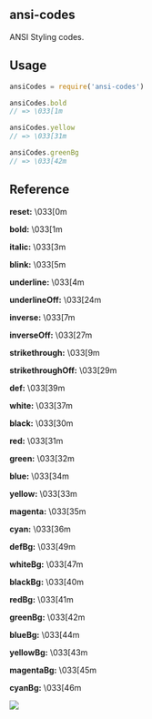 ## ansi-codes

ANSI Styling codes.


## Usage

```js
ansiCodes = require('ansi-codes')

ansiCodes.bold
// => \033[1m

ansiCodes.yellow
// => \033[31m

ansiCodes.greenBg
// => \033[42m
```

## Reference

**reset:**  \033[0m

**bold:**  \033[1m

**italic:**  \033[3m

**blink:**  \033[5m

**underline:**  \033[4m

**underlineOff:**  \033[24m

**inverse:**  \033[7m

**inverseOff:**  \033[27m

**strikethrough:**  \033[9m

**strikethroughOff:**  \033[29m

**def:**  \033[39m

**white:**  \033[37m

**black:**  \033[30m

**red:**  \033[31m

**green:**  \033[32m

**blue:**  \033[34m

**yellow:**  \033[33m

**magenta:**  \033[35m

**cyan:**  \033[36m

**defBg:**  \033[49m

**whiteBg:**  \033[47m

**blackBg:**  \033[40m

**redBg:**  \033[41m

**greenBg:**  \033[42m

**blueBg:**  \033[44m

**yellowBg:**  \033[43m

**magentaBg:**  \033[45m

**cyanBg:**  \033[46m

![](https://dl.dropboxusercontent.com/s/r19djuexd699h44/npmel_22.jpg)
